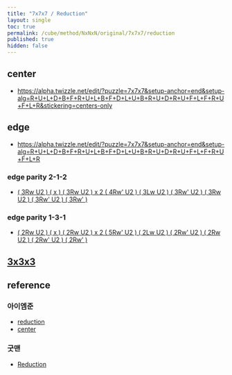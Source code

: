 ```yaml
---
title: "7x7x7 / Reduction"
layout: single
toc: true
permalink: /cube/method/NxNxN/original/7x7x7/reduction
published: true
hidden: false
---
```


<head>
  <base target="_blank">
</head>



## center

- <https://alpha.twizzle.net/edit/?puzzle=7x7x7&setup-anchor=end&setup-alg=R+U+L+D+B+F+R+U+L+B+F+D+L+U+B+R+U+D+R+U+F+L+F+R+U+F+L+R&stickering=centers-only>



## edge

- <https://alpha.twizzle.net/edit/?puzzle=7x7x7&setup-anchor=end&setup-alg=R+U+L+D+B+F+R+U+L+B+F+D+L+U+B+R+U+D+R+U+F+L+F+R+U+F+L+R>

### edge parity 2-1-2

- [( 3Rw U2 ) ( x ) ( 3Rw U2 ) x 2 ( 4Rw' U2 ) ( 3Lw U2 ) ( 3Rw' U2 ) ( 3Rw U2 ) ( 3Rw' U2 ) ( 3Rw' )](https://alpha.twizzle.net/edit/?puzzle=7x7x7&stickering=OLL&setup-anchor=end&alg=%283Rw+U2%27%29+x+%283Rw+U2%27%292+%284Rw%27+U2%27%29+%283Lw+U2%27%29+%283Rw%27+U2%27%29+%283Rw+U2%27%29+%283Rw%27+U2%27%29+3Rw%27)

### edge parity 1-3-1

- [( 2Rw U2 ) ( x ) ( 2Rw U2 ) x 2 ( 5Rw' U2 ) ( 2Lw U2 ) ( 2Rw' U2 ) ( 2Rw U2 ) ( 2Rw' U2 ) ( 2Rw' )](https://alpha.twizzle.net/edit/?puzzle=7x7x7&stickering=OLL&setup-anchor=end&alg=%282Rw+U2%27%29+x+%282Rw+U2%27%292+%285Rw%27+U2%27%29+%282Lw+U2%27%29+%282Rw%27+U2%27%29+%282Rw+U2%27%29+%282Rw%27+U2%27%29+2Rw%27)



## [3x3x3](/cube/method/NxNxN/original/3x3x3#method)



## reference

### 아이엠준

- [reduction](https://youtu.be/3wynYMk4eZk)
- [center](https://youtu.be/4ViuGBx14zg)

### 굿맨

- [Reduction](https://youtu.be/cA-YbPc2VZs)
